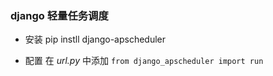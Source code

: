 ### django 轻量任务调度


- 安装
    pip instll django-apscheduler

- 配置
    在 *url.py* 中添加 ```from django_apscheduler import run```
